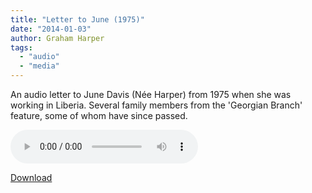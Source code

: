 ```yaml
---
title: "Letter to June (1975)"
date: "2014-01-03"
author: Graham Harper
tags:
  - "audio"
  - "media"
---
```


An audio letter to June Davis (Née Harper) from 1975 when she was working in Liberia. Several family members from the 'Georgian Branch' feature, some of whom have since passed.

<audio controls src="https://f001.backblazeb2.com/file/harperfamily-media/letter-to-june.mp3"></audio>

[Download](https://f001.backblazeb2.com/file/harperfamily-media/letter-to-june.mp3)
